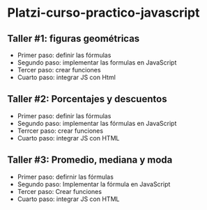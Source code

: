 # Platzi-curso-practico-javascript


## Taller #1: figuras geométricas

- Primer paso: definir las fórmulas 
- Segundo paso: implementar las formulas en JavaScript
- Tercer paso: crear funciones
- Cuarto paso: integrar JS con Html 

## Taller #2: Porcentajes y descuentos

- Primer paso: definir las fórmulas
- Segundo paso: implementar las fórmulas en JavaScript 
- Terrcer paso: crear funciones 
- Cuarto paso: integrar JS con HTML 

## Taller #3: Promedio, mediana y moda

- Primer paso: defirnir las fórmulas
- Segundo paso: Implementar la fórmula en JavaScript
- Tercer paso: Crear funciones 
- Cuarto paso: integrar JS con HTML